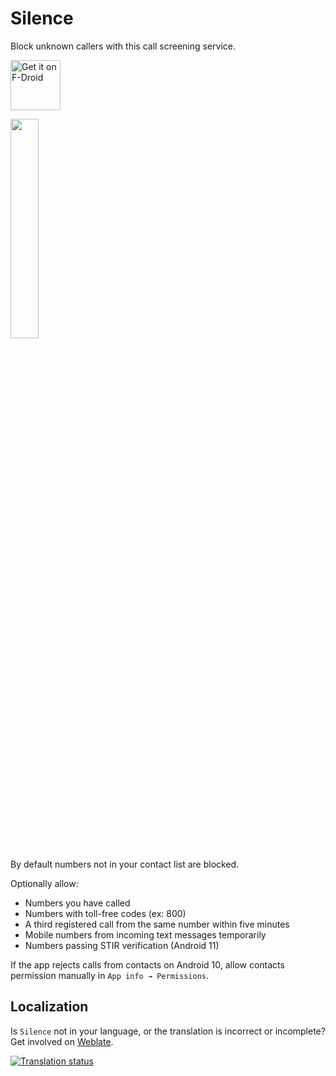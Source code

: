 # Silence

Block unknown callers with this call screening service.

<a href="https://f-droid.org/packages/me.lucky.silence/" rel="nofollow"><img alt="Get it on F-Droid" height="80" src="https://user-images.githubusercontent.com/53379023/129469677-f984e551-49c5-49f1-9439-1bd34d737940.png" data-canonical-src="https://fdroid.gitlab.io/artwork/badge/get-it-on.png" style="max-width:100%;"></a>

<img src="https://user-images.githubusercontent.com/53379023/129469588-ab10f92d-02d4-4b3e-88a9-51ea007dcd4b.png" width="30%" height="30%">

By default numbers not in your contact list are blocked.

Optionally allow:
- Numbers you have called
- Numbers with toll-free codes (ex: 800)
- A third registered call from the same number within five minutes
- Mobile numbers from incoming text messages temporarily
- Numbers passing STIR verification (Android 11)

If the app rejects calls from contacts on Android 10, allow contacts permission manually in `App info → Permissions`.

## Localization

Is `Silence` not in your language, or the translation is incorrect or incomplete? Get involved on [Weblate](https://hosted.weblate.org/engage/me-lucky-silence/).

<a href="https://hosted.weblate.org/engage/me-lucky-silence/">
<img src="https://hosted.weblate.org/widgets/me-lucky-silence/-/app/horizontal-auto.svg" alt="Translation status" />
</a>
